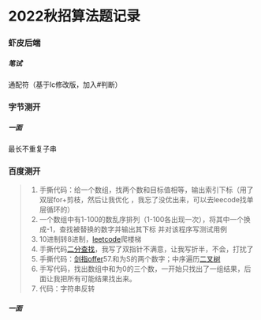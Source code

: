 # 2022秋招算法题记录

### 虾皮后端

##### 笔试

通配符（基于lc修改版，加入#判断）



### 字节测开

##### 一面

最长不重复子串



### 百度测开

> 1. 手撕代码：给一个数组，找两个数和目标值相等，输出索引下标（用了双层for+剪枝，然后让我优化 ，我忘了没优出来，可以去leecode找单层循环的）
> 2. 一个数组中有1-100的数乱序排列（1-100各出现一次），将其中一个换成-1，查找被替换的数字并输出其下标 并对该程序写测试用例 
> 3. 10进制转8进制，[leetcode]()爬楼梯
> 4. 手撕代码[二分查找]()，我写了双指针不满意，让我写折半，不会，打扰了 
> 5.  手撕代码：[剑指offer]()57.和为S的两个数字；中序遍历[二叉树]()
> 6. 手写代码，找出数组中和为0的三个数，一开始只找出了一组结果，后面让我把所有可能结果找出来。 
> 7. 代码：字符串反转 

##### 一面

